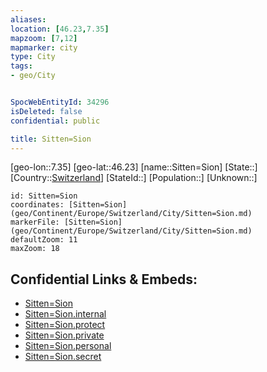 ```yaml
---
aliases: 
location: [46.23,7.35]
mapzoom: [7,12] 
mapmarker: city 
type: City
tags:
- geo/City


SpocWebEntityId: 34296
isDeleted: false
confidential: public

title: Sitten=Sion
---
```

[geo-lon::7.35]
[geo-lat::46.23]
[name::Sitten=Sion]
[State::]
[Country::[Switzerland](geo/Continent/Europe/Switzerland.md)]
[StateId::]
[Population::]
[Unknown::]


```leaflet
id: Sitten=Sion
coordinates: [Sitten=Sion](geo/Continent/Europe/Switzerland/City/Sitten=Sion.md)
markerFile: [Sitten=Sion](geo/Continent/Europe/Switzerland/City/Sitten=Sion.md)
defaultZoom: 11 
maxZoom: 18
```


## Confidential Links & Embeds: 
- [Sitten=Sion](../../../../../../_public/geo/Continent/Europe/Switzerland/City/Sitten=Sion.md) 
- [Sitten=Sion.internal](../../../../../../_internal/geo/Continent/Europe/Switzerland/City/Sitten=Sion.internal.md) 
- [Sitten=Sion.protect](../../../../../../_protect/geo/Continent/Europe/Switzerland/City/Sitten=Sion.protect.md) 
- [Sitten=Sion.private](../../../../../../_private/geo/Continent/Europe/Switzerland/City/Sitten=Sion.private.md) 
- [Sitten=Sion.personal](../../../../../../_personal/geo/Continent/Europe/Switzerland/City/Sitten=Sion.personal.md) 
- [Sitten=Sion.secret](../../../../../../_secret/geo/Continent/Europe/Switzerland/City/Sitten=Sion.secret.md) 
